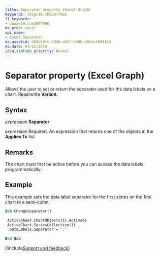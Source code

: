 ```yaml
---
title: Separator property (Excel Graph)
keywords: vbagr10.chm3077086
f1_keywords:
- vbagr10.chm3077086
ms.prod: excel
api_name:
- Excel.Separator
ms.assetid: d83c68fc-5948-a65f-b3bb-09e3a3884163
ms.date: 04/12/2019
localization_priority: Normal
---
```



# Separator property (Excel Graph)

Allows the user to set or return the separator used for the data labels on a chart. Read/write **Variant**.

## Syntax

_expression_.**Separator**

_expression_ Required. An expression that returns one of the objects in the **Applies To** list.


## Remarks

The chart must first be active before you can access the data labels programmatically.


## Example

This example sets the data label separator for the first series on the first chart to a semi-colon.

```vb
Sub ChangeSeparator() 
 
 ActiveSheet.ChartObjects(1).Activate 
 ActiveChart.SeriesCollection(1) _ 
 .DataLabels.Separator = ";" 
 
End Sub
```

[!include[Support and feedback](~/includes/feedback-boilerplate.md)]